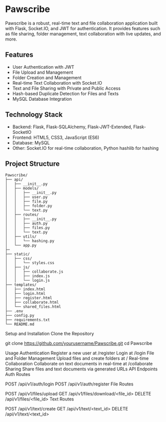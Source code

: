 # Pawscribe

Pawscribe is a robust, real-time text and file collaboration application built with Flask, Socket.IO, and JWT for authentication. It provides features such as file sharing, folder management, text collaboration with live updates, and more.

## Features

- User Authentication with JWT
- File Upload and Management
- Folder Creation and Management
- Real-time Text Collaboration with Socket.IO
- Text and File Sharing with Private and Public Access
- Hash-based Duplicate Detection for Files and Texts
- MySQL Database Integration

## Technology Stack

- Backend: Flask, Flask-SQLAlchemy, Flask-JWT-Extended, Flask-SocketIO
- Frontend: HTML5, CSS3, JavaScript (ES6)
- Database: MySQL
- Other: Socket.IO for real-time collaboration, Python hashlib for hashing

## Project Structure

```plaintext
Pawscribe/
├── api/
│   ├── __init__.py
│   ├── models/
│   │   ├── __init__.py
│   │   ├── user.py
│   │   ├── file.py
│   │   ├── folder.py
│   │   └── text.py
│   ├── routes/
│   │   ├── __init__.py
│   │   ├── auth.py
│   │   ├── files.py
│   │   └── text.py
│   ├── utils/
│   │   └── hashing.py
│   └── app.py
├─
├── static/
│   ├── css/
│   │   └── styles.css
│   ├── js/
│   │   ├── collaborate.js
│   │   ├── index.js
│   │   └── login.js
├── templates/
│   ├── index.html
│   ├── login.html
│   ├── register.html
│   ├── collaborate.html
│   └── shared_files.html
├── .env
├── config.py
├── requirements.txt
└── README.md
```



Setup and Installation
Clone the Repository

git clone https://github.com/yourusername/Pawscribe.git
cd Pawscribe


Usage
Authentication
Register a new user at /register
Login at /login
File and Folder Management
Upload files and create folders at /
Real-time Collaboration
Collaborate on text documents in real-time at /collaborate
Sharing
Share files and text documents via generated URLs
API Endpoints
Auth Routes

POST /api/v1/auth/login
POST /api/v1/auth/register
File Routes

POST /api/v1/files/upload
GET /api/v1/files/download/<file_id>
DELETE /api/v1/files/<file_id>
Text Routes

POST /api/v1/text/create
GET /api/v1/text/<text_id>
DELETE /api/v1/text/<text_id>
